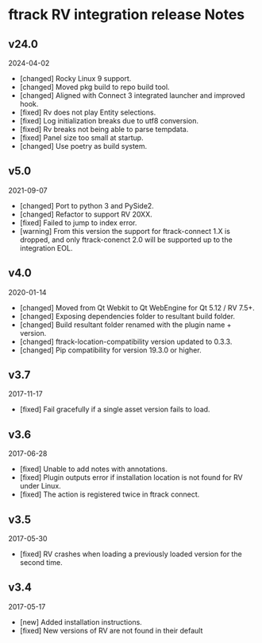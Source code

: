 # ftrack RV integration release Notes

## v24.0
2024-04-02

* [changed] Rocky Linux 9 support.
* [changed] Moved pkg build to repo build tool.
* [changed] Aligned with Connect 3 integrated launcher and improved hook.
* [fixed] Rv does not play Entity selections.
* [fixed] Log initialization breaks due to utf8 conversion.
* [fixed] Rv breaks not being able to parse tempdata.
* [fixed] Panel size too small at startup.
* [changed] Use poetry as build system.

## v5.0
2021-09-07

* [changed] Port to python 3 and PySide2.
* [changed] Refactor to support RV 20XX.
* [fixed] Failed to jump to index error.
* [warning] From this version the support for ftrack-connect 1.X is dropped, and only ftrack-conenct 2.0 will be supported up to the integration EOL.

## v4.0
2020-01-14

* [changed] Moved from Qt Webkit to Qt WebEngine for Qt 5.12 / RV 7.5+.
* [changed] Exposing dependencies folder to resultant build folder.
* [changed] Build resultant folder renamed with the plugin name + version.
* [changed] ftrack-location-compatibility version updated to 0.3.3.
* [changed] Pip compatibility for version 19.3.0 or higher.

## v3.7
2017-11-17

* [fixed] Fail gracefully if a single asset version fails to load.

## v3.6
2017-06-28

* [fixed] Unable to add notes with annotations.
* [fixed] Plugin outputs error if installation location is not found for RV under Linux.
* [fixed] The action is registered twice in ftrack connect.

## v3.5
2017-05-30

* [fixed] RV crashes when loading a previously loaded version for the second time.

## v3.4
2017-05-17

* [new] Added installation instructions.
* [fixed] New versions of RV are not found in their default
